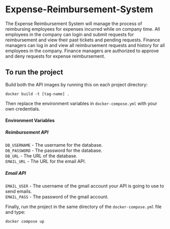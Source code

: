 # Expense-Reimbursement-System
The Expense Reimbursement System will manage the process of reimbursing employees for expenses incurred while on company time. All employees in the company can login and submit requests for reimbursement and view their past tickets and pending requests. Finance managers can log in and view all reimbursement requests and history for all employees in the company. Finance managers are authorized to approve and deny requests for expense reimbursement.
## To run the project
Build both the API images by running this on each project directory:
```
docker build -t [tag-name] .
```
Then replace the environment variables in ``docker-compose.yml`` with your own credentials.
#### Environment Variables
##### Reimbursement API
`DB_USERNAME` - The username for the database.  
`DB_PASSWORD` - The password for the database.  
`DB_URL` - The URL of the database.  
`EMAIL_URL` - The URL for the email API.  

##### Email API
`EMAIL_USER` - The username of the gmail account your API is going to use to send emails.  
`EMAIL_PASS` - The password of the gmail account.  

Finally, run the project in the same directory of the `docker-compose.yml` file and type:
```
docker compose up
```
